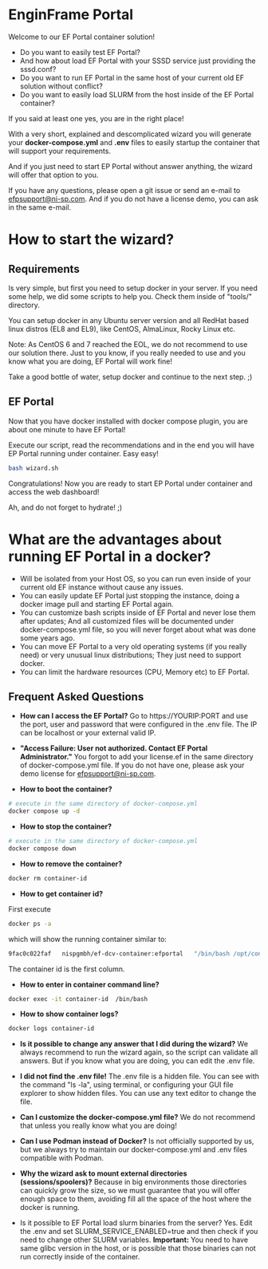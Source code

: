 # EnginFrame Portal

Welcome to our EF Portal container solution!

- Do you want to easily test EF Portal?
- And how about load EF Portal with your SSSD service just providing the sssd.conf?
- Do you want to run EF Portal in the same host of your current old EF solution without conflict?
- Do you want to easily load SLURM from the host inside of the EF Portal container?

If you said at least one yes, you are in the right place!

With a very short, explained and descomplicated wizard you will generate your __docker-compose.yml__ and __.env__ files to easily startup the container that will support your requirements.

And if you just need to start EP Portal without answer anything, the wizard will offer that option to you.

If you have any questions, please open a git issue or send an e-mail to efpsupport@ni-sp.com. And if you do not have a license demo, you can ask in the same e-mail.

# How to start the wizard?

## Requirements

Is very simple, but first you need to setup docker in your server. If you need some help, we did some scripts to help you. Check them inside of "tools/" directory.

You can setup docker in any Ubuntu server version and all RedHat based linux distros (EL8 and EL9), like CentOS, AlmaLinux, Rocky Linux etc.

Note: As CentOS 6 and 7 reached the EOL, we do not recommend to use our solution there. Just to you know, if you really needed to use and you know what you are doing, EF Portal will work fine!

Take a good bottle of water, setup docker and continue to the next step. ;)

## EF Portal

Now that you have docker installed with docker compose plugin, you are about one minute to have EF Portal!

Execute our script, read the recommendations and in the end you will have EP Portal running under container. Easy easy! 

```bash
bash wizard.sh
```

Congratulations! Now you are ready to start EP Portal under container and access the web dashboard!

Ah, and do not forget to hydrate! ;)

# What are the advantages about running EF Portal in a docker?
* Will be isolated from your Host OS, so you can run even inside of your current old EF instance without cause any issues.
* You can easily update EF Portal just stopping the instance, doing a docker image pull and starting EF Portal again.
* You can customize bash scripts inside of EF Portal and never lose them after updates; And all customized files will be documented under docker-compose.yml file, so you will never forget about what was done some years ago.
* You can move EF Portal to a very old operating systems (if you really need) or very unusual linux distributions; They just need to support docker.
* You can limit the hardware resources (CPU, Memory etc) to EF Portal.

## Frequent Asked Questions
* __How can I access the EF Portal?__
Go to https://YOURIP:PORT and use the port, user and password that were configured in the .env file. The IP can be localhost or your external valid IP.

* __"Access Failure: User not authorized. Contact EF Portal Administrator."__
You forgot to add your license.ef in the same directory of docker-compose.yml file. If you do not have one, please ask your demo license for efpsupport@ni-sp.com.

* __How to boot the container?__
```bash
# execute in the same directory of docker-compose.yml
docker compose up -d
```

* __How to stop the container?__
```bash
# execute in the same directory of docker-compose.yml
docker compose down
```

* __How to remove the container?__

```bash
docker rm container-id
```

* __How to get container id?__

First execute
```bash
docker ps -a
```

which will show the running container similar to: 

```bash
9fac0c022faf   nispgmbh/ef-dcv-container:efportal   "/bin/bash /opt/cont…"   11 seconds ago   Up 10 seconds   8553/tcp, 0.0.0.0:8553->8443/tcp, :::8553->8443/tcp   efportal-nisp
```

The container id is the first column.


* __How to enter in container command line?__

```bash
docker exec -it container-id  /bin/bash
```

* __How to show container logs?__
```bash
docker logs container-id
```

* __Is it possible to change any answer that I did during the wizard?__
We always recommend to run the wizard again, so the script can validate all answers. But if you know what you are doing, you can edit the .env file.

* __I did not find the .env file!__
The .env file is a hidden file. You can see with the command "ls -la", using terminal, or configuring your GUI file explorer to show hidden files. You can use any text editor to change the file.

* __Can I customize the docker-compose.yml file?__
We do not recommend that unless you really know what you are doing!

* __Can I use Podman instead of Docker?__
Is not officially supported by us, but we always try to maintain our docker-compose.yml and .env files compatible with Podman.

* __Why the wizard ask to mount external directories (sessions/spoolers)?__
Because in big  environments those directories can quickly grow the size, so we must guarantee that you will offer enough space to them, avoiding fill all the space of the host where the docker is running.
* Is it possible to EF Portal load slurm binaries from the server?
Yes. Edit the .env and set SLURM_SERVICE_ENABLED=true and then check if you need to change other SLURM variables. **Important:** You need to have same glibc version in the host, or is possible that those binaries can not run correctly inside of the container.
